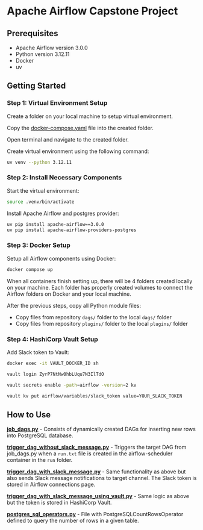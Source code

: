 # Apache Airflow Capstone Project

## Prerequisites

- Apache Airflow version 3.0.0
- Python version 3.12.11
- Docker
- uv

## Getting Started

### Step 1: Virtual Environment Setup

Create a folder on your local machine to setup virtual environment.

Copy the [docker-compose.yaml](docker-compose.yaml) file into the created folder.

Open terminal and navigate to the created folder.

Create virtual environment using the following command:

```bash
uv venv --python 3.12.11
```

### Step 2: Install Necessary Components

Start the virtual environment:

```bash
source .venv/bin/activate
```

Install Apache Airflow and postgres provider:

```bash
uv pip install apache-airflow==3.0.0
uv pip install apache-airflow-providers-postgres
```

### Step 3: Docker Setup

Setup all Airflow components using Docker:

```bash
docker compose up
```

When all containers finish setting up, there will be 4 folders created locally on your machine. Each folder has properly created volumes to connect the Airflow folders on Docker and your local machine.

After the previous steps, copy all Python module files:
- Copy files from repository `dags/` folder to the local `dags/` folder
- Copy files from repository `plugins/` folder to the local `plugins/` folder

### Step 4: HashiCorp Vault Setup

Add Slack token to Vault:

```bash
docker exec -it VAULT_DOCKER_ID sh

vault login ZyrP7NtNw0hbLUqu7N3IlTdO

vault secrets enable -path=airflow -version=2 kv

vault kv put airflow/variables/slack_token value=YOUR_SLACK_TOKEN
```

## How to Use

**[job_dags.py](dags/job_dags.py)** - Consists of dynamically created DAGs for inserting new rows into PostgreSQL database.

**[trigger_dag_without_slack_message.py](dags/trigger_dag_without_slack_message.py)** - Triggers the target DAG from job_dags.py when a `run.txt` file is created in the airflow-scheduler container in the `run` folder.

**[trigger_dag_with_slack_message.py](dags/trigger_dag_with_slack_message.py)** - Same functionality as above but also sends Slack message notifications to target channel. The Slack token is stored in Airflow connections page.

**[trigger_dag_with_slack_message_using_vault.py](dags/trigger_dag_with_slack_message_using_vault.py)** - Same logic as above but the token is stored in HashiCorp Vault.

**[postgres_sql_operators.py](plugins/postgres_sql_operators.py)** - File with PostgreSQLCountRowsOperator defined to query the number of rows in a given table.